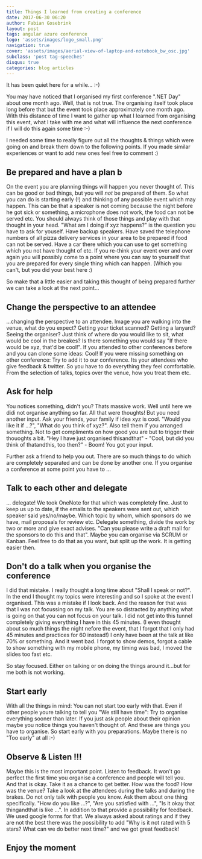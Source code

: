 ```yaml
---
title: Things I learned from creating a conference
date: 2017-06-30 06:20
author: Fabian Gosebrink
layout: post
tags: angular azure conference
logo: 'assets/images/logo_small.png'
navigation: true
cover: 'assets/images/aerial-view-of-laptop-and-notebook_bw_osc.jpg'
subclass: 'post tag-speeches'
disqus: true
categories: blog articles
---
```


It has been quiet here for a while... :-) 

You may have noticed that I organised my first conference ".NET Day" about one month ago. Well, that is not true. The organising itself took place long before that but the event took place approximately one month ago. With this distance of time I want to gather up what I learned from organising this event, what I take with me and what will influence the next conference if I will do this again some time :-)

I needed some time to really figure out all the thoughts & things which were going on and break them down to the following points. If you made similar experiences or want to add new ones feel free to comment :)


## Be prepared and have a plan b

On the event you are planning things will happen you never thought of. This can be good or bad things, but you will _not_ be prepared of them. So what you can do is starting early (!) and thinking of any possible event which may happen. This can be that a speaker is not coming because the night before he got sick or something, a microphone does not work, the food can not be served etc. You should always think of those things and play with that thought in your head. "What am I doing if xyz happens?" is the question you have to ask for youself. Have backup speakers. Have saved the telephone numbers of all pizza delivery services in your area to be prepared if food can not be served. Have a car there which you can use to get something which you not have thought of etc. If you re-think your event over and over again you will possibly come to a point where you can say to yourself that you are prepared for every single thing which can happen. (Which you can't, but you did your best here :) 

So make that a little easier and taking this thought of being prepared further we can take a look at the next point...


## Change the perspective to an attendee

...changing the perspective to an attendee. Image you are walking into the venue, what do you expect? Getting your ticket scanned? Getting a lanyard? Seeing the organiser? Just think of where do you would like to sit, what would be cool in the breakes? Is there something you would say "If there would be xyz, that'd be cool!". If you attended to other conferences before and you can clone some ideas: Cool! If you were missing something on other conference: Try to add it to our conference. Its your attendees who give feedback & twitter. So you have to do everything they feel comfortable. From the selection of talks, topics over the venue, how you treat them etc.


## Ask for help

You notices something, didn't you? Thats massive work. Well until here we didi not organise anything so far. All that were thoughts! But you need another input. Ask your friends, your family if idea xyz is cool. "Would you like it if ...?", "What do you think of xyz?". Also tell them if you arranged something. Not to get compliments on how good you are but to trigger their thouoghts a bit. "Hey I have just organised thisandthat" - "Cool, but did you think of thatandthis, too then?" - Boom! You got your input.

Further ask a friend to help you out. There are so much things to do which are completely separated and can be done by another one. If you organise a conference at some point you have to ...


## Talk to each other and delegate

... delegate! We took OneNote for that which was completely fine. Just to keep us up to date, if the emails to the speakers were sent out, which speaker said yes/no/maybe. Which topic by whom, which sponsors do we have, mail proposals for review etc. Delegate something, divide the work by two or more and give exact advises. "Can you please write a draft mail for the sponsors to do this and that". Maybe you can organise via SCRUM or Kanban. Feel free to do that as you want, but split up the work. It is getting easier then.  


## Don't do a talk when you organise the conference

I did that mistake. I really thought a long time about "Shall I speak or not?". In the end I thought my topics were interesting and so I spoke at the event I organised. This was a mistake if I look back. And the reason for that was that I was not focussing on my talk. You are so distracted by anything what is going on that you can not focus on your talk. I did not get into this tunnel completely giving everything I have in this 45 minutes. (I even thought about so much things the night nefore the event, that I forgot that I only had 45 minutes and practices for 60 instead!) I only have been at the talk at like 70% or something. And it went bad. I forgot to show demos, forgot a cable to show something with my mobile phone, my timing was bad, I moved the slides too fast etc. 

So stay focused. Either on talking or on doing the things around it...but for me both is not working.


## Start early

With all the things in mind: You can not start too early with that. Even if other people youre talking to tell you "We still have time": Try to organise everything sooner than later. If you just ask people about their opinion maybe you notice things you haven't thought of. And these are things you have to organise. So start early with you preparations. Maybe there is no "Too early" at all :-)

## Observe & Listen !!!

Maybe this is the most important point. Listen to feedback. It won't go perfect the first time you organise a conference and people will tell you. And that is okay. Take it as a chance to get better. How was the food? How was the venue? Take a look at the attendees during the talks and during the brakes. Do not only talk with people you know. Ask them about one thing specifically. "How do you like ...?", "Are you satisfied with ...", "Is it okay that thingandthat is like ...". In addition to that provide a possibility for feedback. We used google forms for that. We always asked about ratings and if they are not the best there was the possibility to add "Why is it not rated with 5 stars? What can we do better next time?" and we got great feedback! 

## Enjoy the moment

 